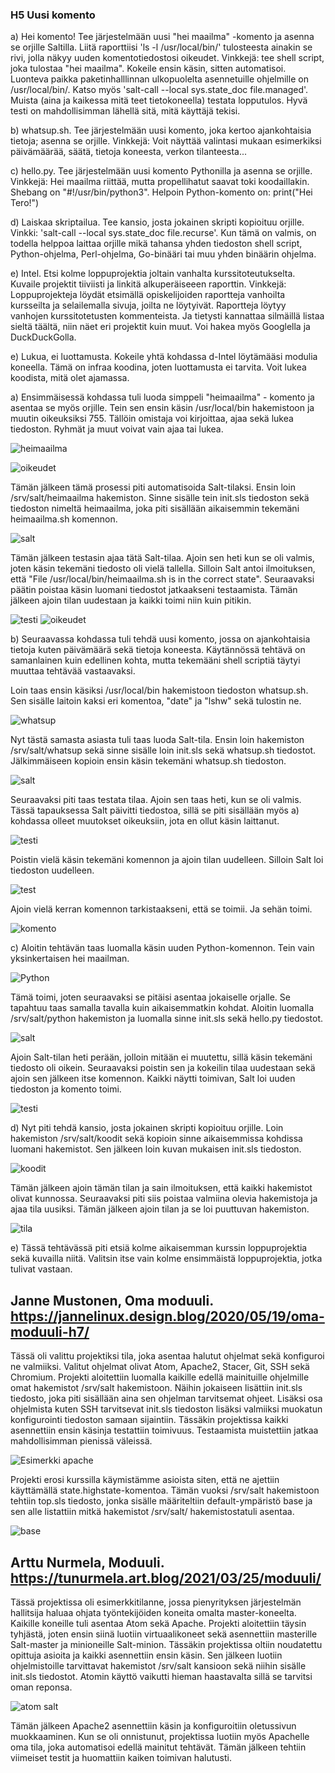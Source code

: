 ### H5 Uusi komento

a) Hei komento! Tee järjestelmään uusi "hei maailma" -komento ja asenna se orjille Saltilla. Liitä raporttiisi 'ls -l /usr/local/bin/' tulosteesta ainakin se rivi, jolla näkyy uuden komentotiedostosi oikeudet. Vinkkejä: tee shell script, joka tulostaa "hei maailma". Kokeile ensin käsin, sitten automatisoi. Luonteva paikka paketinhalllinnan ulkopuolelta asennetuille ohjelmille on /usr/local/bin/. Katso myös 'salt-call --local sys.state_doc file.managed'. Muista (aina ja kaikessa mitä teet tietokoneella) testata lopputulos. Hyvä testi on mahdollisimman lähellä sitä, mitä käyttäjä tekisi.

b) whatsup.sh. Tee järjestelmään uusi komento, joka kertoo ajankohtaisia tietoja; asenna se orjille. Vinkkejä: Voit näyttää valintasi mukaan esimerkiksi päivämäärää, säätä, tietoja koneesta, verkon tilanteesta...

c) hello.py. Tee järjestelmään uusi komento Pythonilla ja asenna se orjille. Vinkkejä: Hei maailma riittää, mutta propellihatut saavat toki koodaillakin. Shebang on "#!/usr/bin/python3". Helpoin Python-komento on: print("Hei Tero!")

d) Laiskaa skriptailua. Tee kansio, josta jokainen skripti kopioituu orjille. Vinkki: 'salt-call --local sys.state_doc file.recurse'. Kun tämä on valmis, on todella helppoa laittaa orjille mikä tahansa yhden tiedoston shell script, Python-ohjelma, Perl-ohjelma, Go-binääri tai muu yhden binäärin ohjelma.

e) Intel. Etsi kolme loppuprojektia joltain vanhalta kurssitoteutukselta. Kuvaile projektit tiiviisti ja linkitä alkuperäiseeen raporttin. Vinkkejä: Loppuprojekteja löydät etsimällä opiskelijoiden raportteja vanhoilta kursseilta ja selailemalla sivuja, joilta ne löytyivät. Raportteja löytyy vanhojen kurssitotetusten kommenteista. Ja tietysti kannattaa silmäillä listaa sieltä täältä, niin näet eri projektit kuin muut. Voi hakea myös Googlella ja DuckDuckGolla.

e) Lukua, ei luottamusta. Kokeile yhtä kohdassa d-Intel löytämääsi modulia koneella. Tämä on infraa koodina, joten luottamusta ei tarvita. Voit lukea koodista, mitä olet ajamassa.


a) Ensimmäisessä kohdassa tuli luoda simppeli "heimaailma" - komento ja asentaa se myös orjille. Tein sen ensin käsin /usr/local/bin hakemistoon ja muutin oikeuksiksi 755. Tällöin omistaja voi kirjoittaa, ajaa sekä lukea tiedoston. Ryhmät ja muut voivat vain ajaa tai lukea.

![heimaailma](https://imgur.com/MKfUzLG.png)

![oikeudet](https://imgur.com/avYsaYm.png)

Tämän jälkeen tämä prosessi piti automatisoida Salt-tilaksi. Ensin loin /srv/salt/heimaailma hakemiston. Sinne sisälle tein init.sls tiedoston sekä tiedoston nimeltä heimaailma, joka piti sisällään aikaisemmin tekemäni heimaailma.sh komennon.

![salt](https://imgur.com/F4DWetw.png)

Tämän jälkeen testasin ajaa tätä Salt-tilaa. Ajoin sen heti kun se oli valmis, joten käsin tekemäni tiedosto oli vielä tallella. Silloin Salt antoi ilmoituksen, että "File /usr/local/bin/heimaailma.sh is in the correct state". Seuraavaksi päätin poistaa käsin luomani tiedostot jatkaakseni testaamista. Tämän jälkeen ajoin tilan uudestaan ja kaikki toimi niin kuin pitikin.

![testi](https://imgur.com/eHyXpZM.png)
![oikeudet](https://imgur.com/u7eXX2d.png)

b) Seuraavassa kohdassa tuli tehdä uusi komento, jossa on ajankohtaisia tietoja kuten päivämäärä sekä tietoja koneesta. Käytännössä tehtävä on samanlainen kuin edellinen kohta, mutta tekemääni shell scriptiä täytyi muuttaa tehtävää vastaavaksi.

Loin taas ensin käsiksi /usr/local/bin hakemistoon tiedoston whatsup.sh. Sen sisälle laitoin kaksi eri komentoa, "date" ja "lshw" sekä tulostin ne.

![whatsup](https://imgur.com/0erYznN.png)

Nyt tästä samasta asiasta tuli taas luoda Salt-tila. Ensin loin hakemiston /srv/salt/whatsup sekä sinne sisälle loin init.sls sekä whatsup.sh tiedostot. Jälkimmäiseen kopioin ensin käsin tekemäni whatsup.sh tiedoston.

![salt](https://imgur.com/GAiMzG2.png)

Seuraavaksi piti taas testata tilaa. Ajoin sen taas heti, kun se oli valmis. Tässä tapauksessa Salt päivitti tiedostoa, sillä se piti sisällään myös a) kohdassa olleet muutokset oikeuksiin, jota en ollut käsin laittanut.

![testi](https://imgur.com/KEMpr1y.png)

Poistin vielä käsin tekemäni komennon ja ajoin tilan uudelleen. Silloin Salt loi tiedoston uudelleen.

![test](https://imgur.com/RwIYm4E.png)

Ajoin vielä kerran komennon tarkistaakseni, että se toimii. Ja sehän toimi.

![komento](https://imgur.com/Zp2FTZM.png)

c) Aloitin tehtävän taas luomalla käsin uuden Python-komennon. Tein vain yksinkertaisen hei maailman.

![Python](https://imgur.com/Z2vm86M.png)

Tämä toimi, joten seuraavaksi se pitäisi asentaa jokaiselle orjalle. Se tapahtuu taas samalla tavalla kuin aikaisemmatkin kohdat. Aloitin luomalla /srv/salt/python hakemiston ja luomalla sinne init.sls sekä hello.py tiedostot.

![salt](https://imgur.com/Td6stU0.png)

Ajoin Salt-tilan heti perään, jolloin mitään ei muutettu, sillä käsin tekemäni tiedosto oli oikein. Seuraavaksi poistin sen ja kokeilin tilaa uudestaan sekä ajoin sen jälkeen itse komennon. Kaikki näytti toimivan, Salt loi uuden tiedoston ja komento toimi.

![testi](https://imgur.com/u6A1R7p.png)

d) Nyt piti tehdä kansio, josta jokainen skripti kopioituu orjille. Loin hakemiston /srv/salt/koodit sekä kopioin sinne aikaisemmissa kohdissa luomani hakemistot. Sen jälkeen loin kuvan mukaisen init.sls tiedoston.

![koodit](https://imgur.com/zZwuNw8.png)

Tämän jälkeen ajoin tämän tilan ja sain ilmoituksen, että kaikki hakemistot olivat kunnossa. Seuraavaksi piti siis poistaa valmiina olevia hakemistoja ja ajaa tila uusiksi. Tämän jälkeen ajoin tilan ja se loi puuttuvan hakemiston.

![tila](https://imgur.com/uyGzky5.png)

e) Tässä tehtävässä piti etsiä kolme aikaisemman kurssin loppuprojektia sekä kuvailla niitä. Valitsin itse vain kolme ensimmäistä loppuprojektia, jotka tulivat vastaan. 

## Janne Mustonen, Oma moduuli. https://jannelinux.design.blog/2020/05/19/oma-moduuli-h7/

Tässä oli valittu projektiksi tila, joka asentaa halutut ohjelmat sekä konfiguroi ne valmiiksi. Valitut ohjelmat olivat Atom, Apache2, Stacer, Git, SSH sekä Chromium. Projekti aloitettiin luomalla kaikille edellä mainituille ohjelmille omat hakemistot /srv/salt hakemistoon. Näihin jokaiseen lisättiin init.sls tiedosto, joka piti sisällään aina sen ohjelman tarvitsemat ohjeet. Lisäksi osa ohjelmista kuten SSH tarvitsevat init.sls tiedoston lisäksi valmiiksi muokatun konfigurointi tiedoston samaan sijaintiin. Tässäkin projektissa kaikki asennettiin ensin käsinja testattiin toimivuus. Testaamista muistettiin jatkaa mahdollisimman pienissä väleissä.

![Esimerkki apache](https://jannelinuxdesign.files.wordpress.com/2020/05/apacheinit.png?w=1024)

Projekti erosi kurssilla käymistämme asioista siten, että ne ajettiin käyttämällä state.highstate-komentoa. Tämän vuoksi /srv/salt hakemistoon tehtiin top.sls tiedosto, jonka sisälle määriteltiin default-ympäristö base ja sen alle listattiin mitkä hakemistot /srv/salt/ hakemistostatuli asentaa. 

![base](https://jannelinuxdesign.files.wordpress.com/2020/05/screenshot-2020-05-18-at-11.56.18.png)

## Arttu Nurmela, Moduuli. https://tunurmela.art.blog/2021/03/25/moduuli/

Tässä projektissa oli esimerkkitilanne, jossa pienyrityksen järjestelmän hallitsija haluaa ohjata työntekijöiden koneita omalta master-koneelta. Kaikille koneille tuli asentaa Atom sekä Apache. Projekti aloitettiin täysin tyhjästä, joten ensin siinä luotiin virtuaalikoneet sekä asennettiin masterille Salt-master ja minioneille Salt-minion. Tässäkin projektissa oltiin noudatettu opittuja asioita ja kaikki asennettiin ensin käsin. Sen jälkeen luotiin ohjelmistoille tarvittavat hakemistot /srv/salt kansioon sekä niihin sisälle init.sls tiedostot. Atomin käyttö vaikutti hieman haastavalta sillä se tarvitsi oman reponsa.

![atom salt](https://tunurmelaart.files.wordpress.com/2020/05/screenshot-2020-05-16-at-17.29.31.png)

Tämän jälkeen Apache2 asennettiin käsin ja konfiguroitiin oletussivun muokkaaminen. Kun se oli onnistunut, projektissa luotiin myös Apachelle oma tila, joka automatisoi edellä mainitut tehtävät. Tämän jälkeen tehtiin viimeiset testit ja huomattiin kaiken toimivan halutusti.










